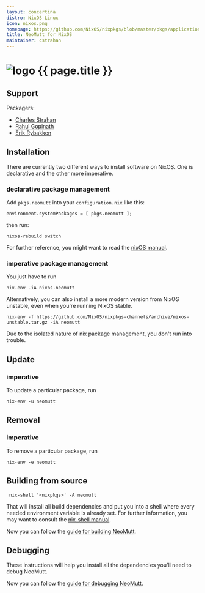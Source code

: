 ```yaml
---
layout: concertina
distro: NixOS Linux
icon: nixos.png
homepage: https://github.com/NixOS/nixpkgs/blob/master/pkgs/applications/networking/mailreaders/neomutt/default.nix
title: NeoMutt for NixOS
maintainer: cstrahan
---
```


# ![logo](/images/distros/{{page.icon}}) {{ page.title }}

## Support <a id="support"></a>

Packagers:

- [Charles Strahan](https://github.com/cstrahan)
- [Rahul Gopinath](https://github.com/vrthra)
- [Erik Rybakken](https://github.com/erikryb)

## Installation <a id="install"></a>

There are currently two different ways to install software on NixOS. One is
declarative and the other more imperative.

### declarative package management

Add `pkgs.neomutt` into your `configuration.nix` like this:

```reply
environment.systemPackages = [ pkgs.neomutt ];
```

then run:

```
nixos-rebuild switch
```

For further reference, you might want to read the
[nixOS manual](https://nixos.org/nixos/manual/index.html#sec-declarative-package-mgmt).

### imperative package management

You just have to run

```
nix-env -iA nixos.neomutt
```

Alternatively, you can also install a more modern version from NixOS unstable, even
when you're running NixOS stable.

```
nix-env -f https://github.com/NixOS/nixpkgs-channels/archive/nixos-unstable.tar.gz -iA neomutt
```

Due to the isolated nature of nix package management, you don't run into
trouble.


## Update <a id="update"></a>

### imperative

To update a particular package, run

```
nix-env -u neomutt
```

## Removal <a id="remove"></a>

### imperative

To remove a particular package, run

```
nix-env -e neomutt
```

## Building from source <a id="build"></a>

```
 nix-shell '<nixpkgs>' -A neomutt
```

That will install all build dependencies and put you into a shell where every
needed environment variable is already set. For further information, you may
want to consult the
[nix-shell manual](https://nixos.org/nix/manual/#sec-nix-shell).

Now you can follow the [guide for building NeoMutt](/dev/build).

## Debugging <a id="debug"></a>

These instructions will help you install all the dependencies you'll need to
debug NeoMutt.

Now you can follow the [guide for debugging NeoMutt](../dev/build/debug).

